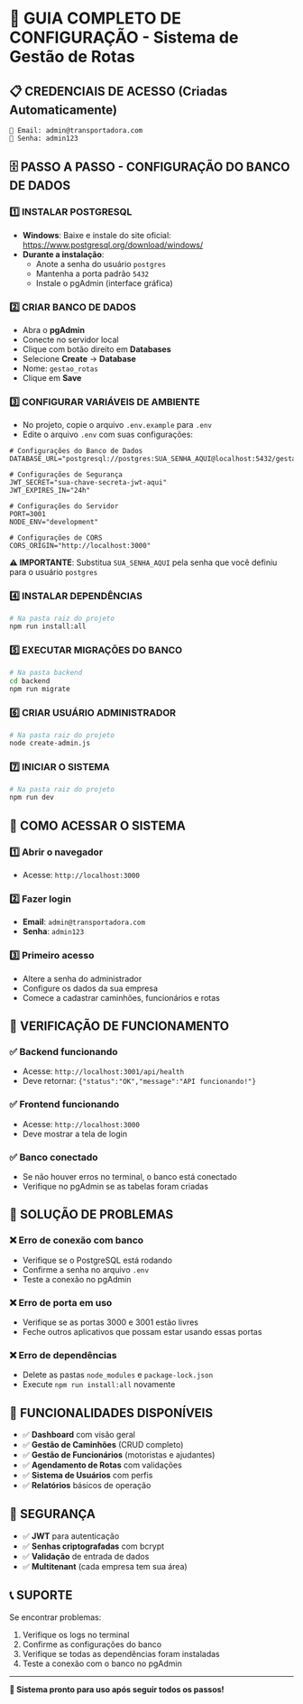 # 🚚 GUIA COMPLETO DE CONFIGURAÇÃO - Sistema de Gestão de Rotas

## 📋 CREDENCIAIS DE ACESSO (Criadas Automaticamente)
```
🔑 Email: admin@transportadora.com
🔑 Senha: admin123
```

## 🗄️ PASSO A PASSO - CONFIGURAÇÃO DO BANCO DE DADOS

### 1️⃣ INSTALAR POSTGRESQL
- **Windows**: Baixe e instale do site oficial: https://www.postgresql.org/download/windows/
- **Durante a instalação**:
  - Anote a senha do usuário `postgres`
  - Mantenha a porta padrão `5432`
  - Instale o pgAdmin (interface gráfica)

### 2️⃣ CRIAR BANCO DE DADOS
- Abra o **pgAdmin**
- Conecte no servidor local
- Clique com botão direito em **Databases**
- Selecione **Create** → **Database**
- Nome: `gestao_rotas`
- Clique em **Save**

### 3️⃣ CONFIGURAR VARIÁVEIS DE AMBIENTE
- No projeto, copie o arquivo `.env.example` para `.env`
- Edite o arquivo `.env` com suas configurações:

```env
# Configurações do Banco de Dados
DATABASE_URL="postgresql://postgres:SUA_SENHA_AQUI@localhost:5432/gestao_rotas"

# Configurações de Segurança
JWT_SECRET="sua-chave-secreta-jwt-aqui"
JWT_EXPIRES_IN="24h"

# Configurações do Servidor
PORT=3001
NODE_ENV="development"

# Configurações de CORS
CORS_ORIGIN="http://localhost:3000"
```

**⚠️ IMPORTANTE**: Substitua `SUA_SENHA_AQUI` pela senha que você definiu para o usuário `postgres`

### 4️⃣ INSTALAR DEPENDÊNCIAS
```bash
# Na pasta raiz do projeto
npm run install:all
```

### 5️⃣ EXECUTAR MIGRAÇÕES DO BANCO
```bash
# Na pasta backend
cd backend
npm run migrate
```

### 6️⃣ CRIAR USUÁRIO ADMINISTRADOR
```bash
# Na pasta raiz do projeto
node create-admin.js
```

### 7️⃣ INICIAR O SISTEMA
```bash
# Na pasta raiz do projeto
npm run dev
```

## 🚀 COMO ACESSAR O SISTEMA

### 1️⃣ Abrir o navegador
- Acesse: `http://localhost:3000`

### 2️⃣ Fazer login
- **Email**: `admin@transportadora.com`
- **Senha**: `admin123`

### 3️⃣ Primeiro acesso
- Altere a senha do administrador
- Configure os dados da sua empresa
- Comece a cadastrar caminhões, funcionários e rotas

## 🔧 VERIFICAÇÃO DE FUNCIONAMENTO

### ✅ Backend funcionando
- Acesse: `http://localhost:3001/api/health`
- Deve retornar: `{"status":"OK","message":"API funcionando!"}`

### ✅ Frontend funcionando
- Acesse: `http://localhost:3000`
- Deve mostrar a tela de login

### ✅ Banco conectado
- Se não houver erros no terminal, o banco está conectado
- Verifique no pgAdmin se as tabelas foram criadas

## 🚨 SOLUÇÃO DE PROBLEMAS

### ❌ Erro de conexão com banco
- Verifique se o PostgreSQL está rodando
- Confirme a senha no arquivo `.env`
- Teste a conexão no pgAdmin

### ❌ Erro de porta em uso
- Verifique se as portas 3000 e 3001 estão livres
- Feche outros aplicativos que possam estar usando essas portas

### ❌ Erro de dependências
- Delete as pastas `node_modules` e `package-lock.json`
- Execute `npm run install:all` novamente

## 📱 FUNCIONALIDADES DISPONÍVEIS

- ✅ **Dashboard** com visão geral
- ✅ **Gestão de Caminhões** (CRUD completo)
- ✅ **Gestão de Funcionários** (motoristas e ajudantes)
- ✅ **Agendamento de Rotas** com validações
- ✅ **Sistema de Usuários** com perfis
- ✅ **Relatórios** básicos de operação

## 🔐 SEGURANÇA

- ✅ **JWT** para autenticação
- ✅ **Senhas criptografadas** com bcrypt
- ✅ **Validação** de entrada de dados
- ✅ **Multitenant** (cada empresa tem sua área)

## 📞 SUPORTE

Se encontrar problemas:
1. Verifique os logs no terminal
2. Confirme as configurações do banco
3. Verifique se todas as dependências foram instaladas
4. Teste a conexão com o banco no pgAdmin

---

**🎯 Sistema pronto para uso após seguir todos os passos!**


